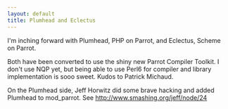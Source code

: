```yaml
---
layout: default
title: Plumhead and Eclectus
---
```


I'm inching forward with Plumhead, PHP on Parrot,
and Eclectus, Scheme on Parrot.

Both have been converted to use the shiny new Parrot Compiler Toolkit. I don't use NQP yet, but being able to use Perl6 for compiler and library implementation is sooo sweet. Kudos to Patrick Michaud.

On the Plumhead side, Jeff Horwitz did some brave hacking and added Plumhead to mod_parrot. See <a href="http://www.smashing.org/jeff/node/24" rel="nofollow">http://www.smashing.org/jeff/node/24</a>

